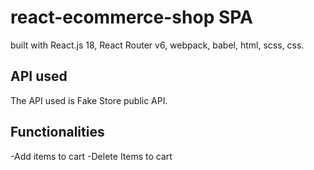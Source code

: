 # react-ecommerce-shop SPA
built with React.js 18, React Router v6, webpack, babel, html, scss, css.

## API used
The API used is Fake Store public API.
## Functionalities
-Add items to cart
-Delete Items to cart

